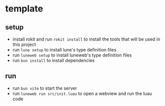 # template

## setup

- install rokit and run `rokit install` to install the tools that will be used in this project
- run `lune setup` to install lune's type definition files
- run `luneweb setup` to install luneweb's type definition files
- run `bun install` to install dependencies

## run

- run `bun vite` to start the server
- run `luneweb run src/init.luau` to open a webview and run the luau code
